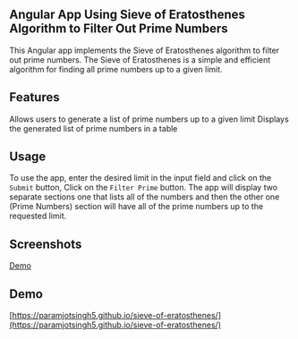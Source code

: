 ## Angular App Using Sieve of Eratosthenes Algorithm to Filter Out Prime Numbers

This Angular app implements the Sieve of Eratosthenes algorithm to filter out prime numbers. The Sieve of Eratosthenes is a simple and efficient algorithm for finding all prime numbers up to a given limit. 

## Features

Allows users to generate a list of prime numbers up to a given limit
Displays the generated list of prime numbers in a table

## Usage

To use the app, enter the desired limit in the input field and click on the `Submit` button, Click on the `Filter Prime` button. The app will display two separate sections one that lists all of the numbers and then the other one (Prime Numbers) section will have all of the prime numbers up to the requested limit.

## Screenshots

[Demo](https://raw.githubusercontent.com/ParamjotSingh5/sieve-of-eratosthenes/main/docs/SieveOfEratosthenes_Demo.png)

## Demo

[https://paramjotsingh5.github.io/sieve-of-eratosthenes/](https://paramjotsingh5.github.io/sieve-of-eratosthenes/)

